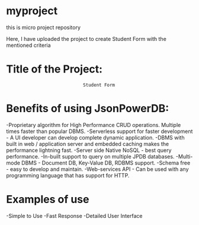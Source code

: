 # myproject
this is micro project repository

Here, I have uploaded the project to create Student Form with the mentioned criteria
# Title of the Project:                  
                                 Student Form  
 
 
# Benefits of using JsonPowerDB:
-Proprietary algorithm for High Performance CRUD operations. Multiple times faster than popular DBMS.
-Serverless support for faster development - A UI developer can develop complete dynamic application.
-DBMS with built in web / application server and embedded caching makes the performance lightning fast.
-Server side Native NoSQL - best query performance.
-In-built support to query on multiple JPDB databases.
-Multi-mode DBMS - Document DB, Key-Value DB, RDBMS support.
-Schema free - easy to develop and maintain.
-Web-services API - Can be used with any programming language that has support for HTTP.



# Examples of use
-Simple to Use
-Fast Response
-Detailed User Interface

